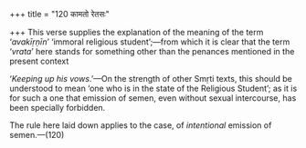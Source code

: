 +++
title = "120 कामतो रेतसः"

+++
This verse supplies the explanation of the meaning of the term
‘*avakīṛṇīn*’ ‘immoral religious student’;—from which it is clear that
the term ‘*vrata*’ here stands for something other than the penances
mentioned in the present context

‘*Keeping up his vows*.’—On the strength of other Smṛti texts, this
should be understood to mean ‘one who is in the state of the Religious
Student’; as it is for such a one that emission of semen, even without
sexual intercourse, has been specially forbidden.

The rule here laid down applies to the case, of *intentional* emission
of semen.—(120)


